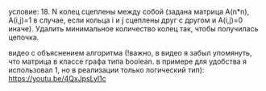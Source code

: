условие: 18. N колец сцеплены между собой (задана матрица A(n*n), A(i,j)=1 в случае, если кольца i и j сцеплены друг с другом и A(i,j)=0 иначе). 
Удалить минимальное количество колец так, чтобы получилась цепочка.

видео с объяснением алгоритма (!важно, в видео я забыл упомянуть, что матрица в классе графа типа boolean. в примере для удобства я использовал 1, но в реализации только логический тип):
https://youtu.be/4QxJpsLyl1c
